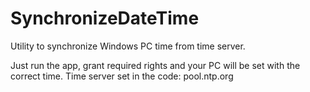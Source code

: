 # SynchronizeDateTime
Utility to synchronize Windows PC time from time server.

Just run the app, grant required rights and your PC will be set with the correct time. Time server set in the code: pool.ntp.org
